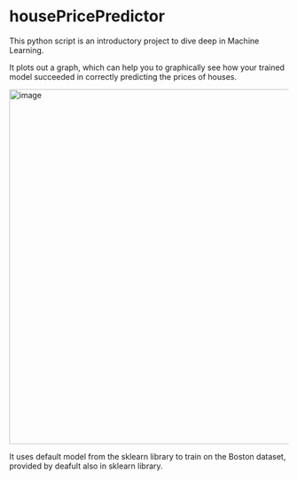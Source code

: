 # housePricePredictor

This python script is an introductory project to dive deep in Machine Learning.

It plots out a graph, which can help you to graphically see how your trained model succeeded in correctly predicting the prices of houses.

<img width="641" alt="image" src="https://github.com/Atashka0/housePricePredictor/assets/90199978/ae02748a-524d-4e92-8243-68dc2f7b861b">

It uses default model from the sklearn library to train on the Boston dataset, provided by deafult also in sklearn library.
